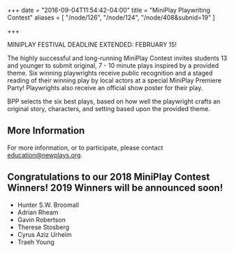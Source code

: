+++
date = "2016-09-04T11:54:42-04:00"
title = "MiniPlay Playwriting Contest"
aliases = [
    "/node/126",
    "/node/124",
    "/node/408&subnid=19"
]

+++

MINIPLAY FESTIVAL DEADLINE EXTENDED: FEBRUARY 15!


The highly successful and long-running MiniPlay Contest invites students 13 and younger to submit original, 7 - 10 minute plays inspired by a provided theme. Six winning playwrights receive public recognition and a staged reading of their winning play by local actors at a special MiniPlay Premiere Party! Playwrights also receive an official show poster for their play.

BPP selects the six best plays, based on how well the playwright crafts an original story, characters, and setting based upon the provided theme.

## More Information

For more information, or to participate, please contact <education@newplays.org>.

## Congratulations to our 2018 MiniPlay Contest Winners! 2019 Winners will be announced soon!

* Hunter S.W. Broomall
* Adrian Rheam
* Gavin Robertson
* Therese Stosberg
* Cyrus Aziz Urheim
* Traeh Young  
